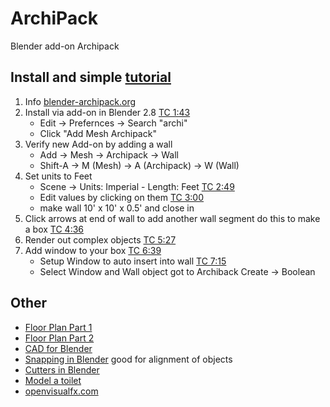 # ArchiPack
Blender add-on Archipack

## Install and simple [tutorial](https://www.youtube.com/watch?v=l-aom9PyosM)
1. Info [blender-archipack.org](https://blender-archipack.org)
2. Install via add-on in Blender 2.8 [TC 1:43](https://youtu.be/l-aom9PyosM?t=103)
    - Edit -> Prefernces -> Search "archi"
    - Click "Add Mesh Archipack"
3. Verify new Add-on by adding a wall
    - Add -> Mesh -> Archipack -> Wall
    - Shift-A -> M (Mesh) -> A (Archipack) -> W (Wall)
4. Set units to Feet
    - Scene -> Units: Imperial - Length: Feet [TC 2:49](https://youtu.be/l-aom9PyosM?t=169)
    - Edit values by clicking on them [TC 3:00](https://youtu.be/l-aom9PyosM?t=180)
    - make wall 10' x 10' x 0.5' and close in 
5. Click arrows at end of wall to add another wall segment do this to make a box [TC 4:36](https://youtu.be/l-aom9PyosM?t=276)
6. Render out complex objects [TC 5:27](https://youtu.be/l-aom9PyosM?t=327)
7. Add window to your box [TC 6:39](https://youtu.be/l-aom9PyosM?t=399)
    - Setup Window to auto insert into wall [TC 7:15](https://youtu.be/l-aom9PyosM?t=435)
    - Select Window and Wall object got to Archiback Create -> Boolean
    
    
## Other
- [Floor Plan Part 1](https://www.youtube.com/watch?v=eiDVmoecTw4)
- [Floor Plan Part 2](https://www.youtube.com/watch?v=YdpiSFWC4UQ)
- [CAD for Blender](https://www.youtube.com/watch?v=tUU5D13nBJs)
- [Snapping in Blender](https://www.youtube.com/watch?v=0p06F1LzTjQ) good for alignment of objects
- [Cutters in Blender](https://www.youtube.com/watch?v=ADiqhdBF-WY)
- [Model a toilet](https://www.youtube.com/watch?v=AQLNMRJiaIU)
- [openvisualfx.com](https://openvisualfx.com/)

